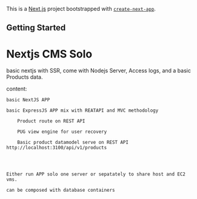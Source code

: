 This is a [Next.js](https://nextjs.org/) project bootstrapped with [`create-next-app`](https://github.com/vercel/next.js/tree/canary/packages/create-next-app).

## Getting Started

# Nextjs CMS Solo

basic nextjs with SSR, come with Nodejs Server, Access logs, and a basic Products data.

content: 
	
	basic NextJS APP

	basic ExpressJS APP mix with REATAPI and MVC methodology

		Product route on REST API
	
		PUG view engine for user recovery
		
		Basic product datamodel serve on REST API http://localhost:3100/api/v1/products


	

	Either run APP solo one server or sepatately to share host and EC2 vms.
	
	can be composed with database containers
